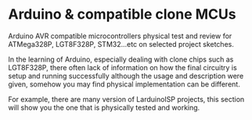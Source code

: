 # Arduino & compatible clone MCUs
Arduino AVR compatible microcontrollers physical test and review for ATMega328P, LGT8F328P, STM32...etc on selected project sketches.

In the learning of Arduino, especially dealing with clone chips such as LGT8F328P, there often lack of information on how the final circuitry is setup and running successfully   although the usage and description were given, somehow you may find physical implementation can be different.

For example, there are many version of LarduinoISP projects, this section will show you the one that is physically tested and working.


